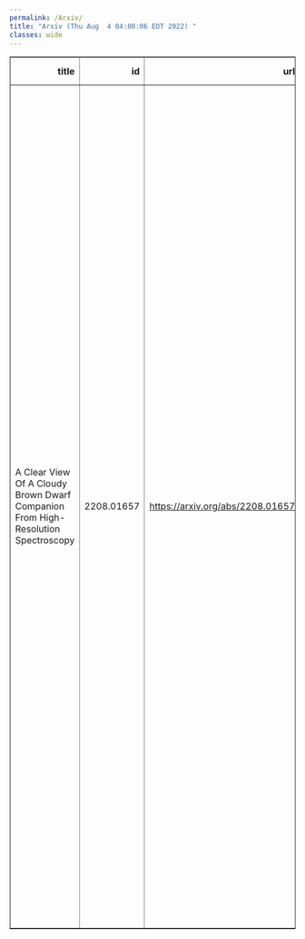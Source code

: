 ```yaml
---
permalink: /Arxiv/
title: "Arxiv (Thu Aug  4 04:00:06 EDT 2022) "
classes: wide
---
```

<table border="1" class="dataframe">
  <thead>
    <tr style="text-align: right;">
      <th>title</th>
      <th>id</th>
      <th>url</th>
      <th>authors</th>
      <th>Local Authors</th>
    </tr>
  </thead>
  <tbody>
    <tr>
      <td>A Clear View Of A Cloudy Brown Dwarf Companion From High-Resolution   Spectroscopy</td>
      <td>2208.01657</td>
      <td><a href="https://arxiv.org/abs/2208.01657" target="_blank">https://arxiv.org/abs/2208.01657</a></td>
      <td>Jerry W. Xuan, Jason Wang, Jean-Baptiste Ruffio, Heather Knutson, Dimitri Mawet, Paul Mollière, Jared Kolecki, Arthur Vigan, Sagnick Mukherjee, Nicole Wallack, Ji Wang, Ashley Baker, Randall Bartos, Geoffrey A. Blake, Charlotte Z. Bond, Marta Bryan, Benjamin Calvin, Sylvain Cetre, Mark Chun, Jacques-Robert Delorme, Greg Doppmann, Daniel Echeverri, Luke Finnerty, Michael P. Fitzgerald, Katelyn Horstman, Julie Inglis, Nemanja Jovanovic, Ronald López, Emily Martin, Evan Morris, Jacklyn Pezzato, Sam Ragland, Bin Ren, Garreth Ruane, Ben Sappey, Tobias Schofield, Andrew Skemer, Taylor Venenciano, J. Kent Wallace, Peter Wizinowich</td>
      <td>Ji Wang</td>
    </tr>
  </tbody>
</table>